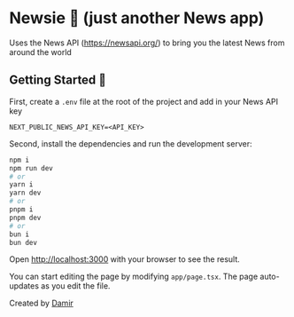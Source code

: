 # Newsie 📰 (just another News app)

Uses the News API (https://newsapi.org/) to bring you the latest News from around the world

## Getting Started 🚀

First, create a `.env` file at the root of the project and add in your News API key
```
NEXT_PUBLIC_NEWS_API_KEY=<API_KEY>
```
Second, install the dependencies and run the development server:

```bash
npm i
npm run dev
# or
yarn i
yarn dev
# or
pnpm i
pnpm dev
# or
bun i
bun dev
```

Open [http://localhost:3000](http://localhost:3000) with your browser to see the result.

You can start editing the page by modifying `app/page.tsx`. The page auto-updates as you edit the file.

Created by [Damir](http://www.damir.fun)
